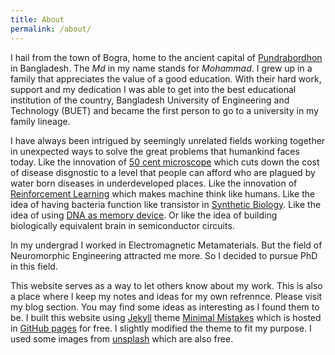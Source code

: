 ```yaml
---
title: About
permalink: /about/
---
```


I hail from the town of Bogra, home to the ancient capital of [Pundrabordhon](https://en.wikipedia.org/wiki/Mahasthangarh) in Bangladesh. The *Md* in my name stands for *Mohammad*. I grew up in a family that appreciates the value of a good education. With their hard work, support and my dedication I was able to get into the best educational institution of the country, Bangladesh University of Engineering and Technology (BUET) and became the first person to go to a university in my family lineage.

I have always been intrigued by seemingly unrelated fields working together in unexpected ways to solve the great problems that humankind faces today. Like the innovation of [50 cent microscope](https://www.ted.com/talks/manu_prakash_a_50_cent_microscope_that_folds_like_origami?language=en) which cuts down the cost of disease disgnostic to a level that people can afford who are plagued by water born diseases in underdeveloped places. Like the innovation of [Reinforcement Learning](http://www.incompleteideas.net/) which makes machine think like humans. Like the idea of having bacteria function like transistor in [Synthetic Biology](https://science.sciencemag.org/content/340/6132/599). Like the idea of using [DNA as memory device](https://science.sciencemag.org/content/337/6102/1628). Or like the idea of building biologically equivalent brain in semiconductor circuits.

In my undergrad I worked in Electromagnetic Metamaterials. But the field of Neuromorphic Engineering attracted me more. So I decided to pursue PhD in this field. 

This website serves as a way to let others know about my work. This is also a place where I keep my notes and ideas for my own refrennce. Please visit my blog section. You may find some ideas as interesting as I found them to be. I built this website using [Jekyll](https://jekyllrb.com/) theme [Minimal Mistakes](https://mmistakes.github.io/minimal-mistakes/) which is hosted in [GitHub pages](https://pages.github.com/) for free. I slightly modified the theme to fit my purpose. I used some images from [unsplash](https://unsplash.com/) which are also free. 
